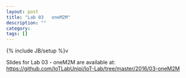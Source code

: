 ```yaml
---
layout: post
title: "Lab 03   oneM2M"
description: ""
category: 
tags: []
---
```

{% include JB/setup %}v

Slides for Lab 03 - oneM2M are available at:
<https://github.com/IoTLabUnipi/IoT-Lab/tree/master/2016/03-oneM2M>
